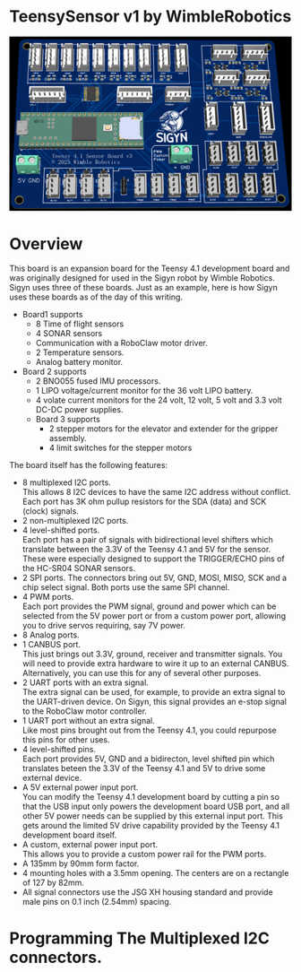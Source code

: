# TeensySensor v1 by WimbleRobotics
![alt text](Media/TeensySensor3DTilted.png)

# Overview
This board is an expansion board for the Teensy 4.1 development board and was originally designed for used in the Sigyn robot by Wimble Robotics. Sigyn uses three of these boards. 
Just as an example, here is how Sigyn uses these boards as of the day of this writing.
* Board1 supports
  * 8 Time of flight sensors
  * 4 SONAR sensors
  * Communication with a RoboClaw motor driver.
  * 2 Temperature sensors.
  * Analog battery monitor.
* Board 2 supports
  * 2 BNO055 fused IMU processors.
  * 1 LIPO voltage/current monitor for the 36 volt LIPO battery.
  * 4 volate current monitors for the 24 volt, 12 volt, 5 volt and 3.3 volt DC-DC power supplies.
  * Board 3 supports
    * 2 stepper motors for the elevator and extender for the gripper assembly.
    * 4 limit switches for the stepper motors
  
The board itself has the following features:
* 8 multiplexed I2C ports.  
  This allows 8 I2C devices to have the same I2C address without conflict.
  Each port has 3K ohm pullup resistors for the SDA (data) and SCK (clock) signals.
* 2 non-multiplexed I2C ports.
* 4 level-shifted ports.  
  Each port has a pair of signals with bidirectional level shifters which translate between the 3.3V of the Teensy 4.1 and 5V for the sensor. 
  These were especially designed to support the TRIGGER/ECHO pins of the HC-SR04 SONAR sensors.
* 2 SPI ports. 
  The connectors bring out 5V, GND, MOSI, MISO, SCK and a chip select signal.
  Both ports use the same SPI channel.
* 4 PWM ports.  
  Each port provides the PWM signal, ground and power which can be selected from the 5V power port or from a custom power port, allowing you to drive servos requiring, say 7V power.
* 8 Analog ports.
* 1 CANBUS port.  
  This just brings out 3.3V, ground, receiver and transmitter signals. 
  You will need to provide extra hardware to wire it up to an external CANBUS.
  Alternatively, you can use this for any of several other purposes.
* 2 UART ports with an extra signal.  
  The extra signal can be used, for example, to provide an extra signal to the UART-driven device. On Sigyn, this signal provides an e-stop signal to the RoboClaw motor controller.
* 1 UART port without an extra signal.  
  Like most pins brought out from the Teensy 4.1, you could repurpose this pins for other uses.
* 4 level-shifted pins.  
  Each port provides 5V, GND and a bidirecton, level shifted pin which translates beteen the 3.3V of the Teensy 4.1 and 5V to drive some external device.
* A 5V external power input port.  
  You can modify the Teensy 4.1 development board by cutting a pin so that the USB input only powers the development board USB port, and all other 5V power needs can be supplied by this external input port. This gets around the limited 5V drive capability provided by the Teensy 4.1 development board itself.
* A custom, external power input port.  
  This allows you to provide a custom power rail for the PWM ports.
* A 135mm by 90mm form factor.
* 4 mounting holes with a 3.5mm opening. The centers are on a rectangle of 127 by 82mm.
* All signal connectors use the JSG XH housing standard and provide male pins on 0.1 inch (2.54mm) spacing.

# Programming The Multiplexed I2C connectors.
